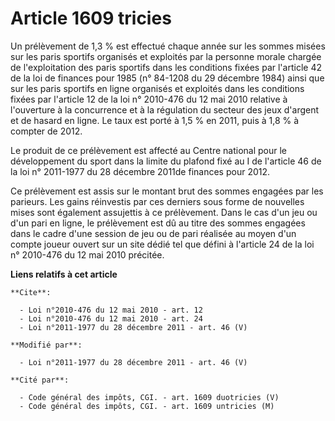 # Article 1609 tricies

Un prélèvement de 1,3 % est effectué chaque année sur les sommes misées sur les paris sportifs organisés et exploités par la
personne morale chargée de l'exploitation des paris sportifs dans les conditions fixées par l'article 42 de la loi de
finances pour 1985 (n° 84-1208 du 29 décembre 1984) ainsi que sur les paris sportifs en ligne organisés et exploités dans les
conditions fixées par l'article 12 de la loi n° 2010-476 du 12 mai 2010 relative à l'ouverture à la concurrence et à la
régulation du secteur des jeux d'argent et de hasard en ligne. Le taux est porté à 1,5 % en 2011, puis à 1,8 % à compter de
2012. 

Le produit de ce prélèvement est affecté au Centre national pour le développement du sport dans la limite du plafond fixé au
I de l'article 46 de la loi n° 2011-1977 du 28 décembre 2011de finances pour 2012. 

Ce prélèvement est assis sur le montant brut des sommes engagées par les parieurs. Les gains réinvestis par ces derniers sous
forme de nouvelles mises sont également assujettis à ce prélèvement. Dans le cas d'un jeu ou d'un pari en ligne, le
prélèvement est dû au titre des sommes engagées dans le cadre d'une session de jeu ou de pari réalisée au moyen d'un compte
joueur ouvert sur un site dédié tel que défini à l'article 24 de la loi n° 2010-476 du 12 mai 2010 précitée.

**Liens relatifs à cet article**

	**Cite**:

	  - Loi n°2010-476 du 12 mai 2010 - art. 12
	  - Loi n°2010-476 du 12 mai 2010 - art. 24
	  - Loi n°2011-1977 du 28 décembre 2011 - art. 46 (V)

	**Modifié par**:

	  - Loi n°2011-1977 du 28 décembre 2011 - art. 46 (V)

	**Cité par**:

	  - Code général des impôts, CGI. - art. 1609 duotricies (V)
	  - Code général des impôts, CGI. - art. 1609 untricies (M)
